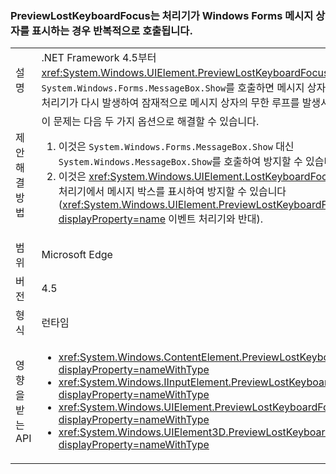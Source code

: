 ### <a name="previewlostkeyboardfocus-is-called-repeatedly-if-its-handler-shows-a-windows-forms-message-box"></a>PreviewLostKeyboardFocus는 처리기가 Windows Forms 메시지 상자를 표시하는 경우 반복적으로 호출됩니다.

|   |   |
|---|---|
|설명|.NET Framework 4.5부터 <xref:System.Windows.UIElement.PreviewLostKeyboardFocus> 처리기에서 <code>System.Windows.Forms.MessageBox.Show</code>를 호출하면 메시지 상자가 닫힐 때 처리기가 다시 발생하여 잠재적으로 메시지 상자의 무한 루프를 발생시킵니다.|
|제안 해결 방법|이 문제는 다음 두 가지 옵션으로 해결할 수 있습니다.<ol><li>이것은 <code>System.Windows.Forms.MessageBox.Show</code> 대신 <code>System.Windows.MessageBox.Show</code>를 호출하여 방지할 수 있습니다.</li><li>이것은 <xref:System.Windows.UIElement.LostKeyboardFocus> 이벤트 처리기에서 메시지 박스를 표시하여 방지할 수 있습니다(<xref:System.Windows.UIElement.PreviewLostKeyboardFocus?displayProperty=name> 이벤트 처리기와 반대).</li></ol>|
|범위|Microsoft Edge|
|버전|4.5|
|형식|런타임|
|영향을 받는 API|<ul><li><xref:System.Windows.ContentElement.PreviewLostKeyboardFocus?displayProperty=nameWithType></li><li><xref:System.Windows.IInputElement.PreviewLostKeyboardFocus?displayProperty=nameWithType></li><li><xref:System.Windows.UIElement.PreviewLostKeyboardFocus?displayProperty=nameWithType></li><li><xref:System.Windows.UIElement3D.PreviewLostKeyboardFocus?displayProperty=nameWithType></li></ul>|

